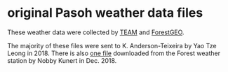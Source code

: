# original Pasoh weather data files

These weather data were collected by [TEAM](https://github.com/forestgeo/Climate/tree/master/Met_Station_Data/Pasoh/original_source_files/TEAM) and [ForestGEO](https://github.com/forestgeo/Climate/tree/master/Met_Station_Data/Pasoh/original_source_files/ForestGEO%20station).

The majority of these files were sent to K. Anderson-Teixeira by Yao Tze Leong in 2018. There is also [one file](https://github.com/forestgeo/Climate/blob/master/Met_Station_Data/Pasoh/original_source_files/ForestGEO%20station/2018/CR1000_CLData.dat) downloaded from the Forest weather station by Nobby Kunert in Dec. 2018. 


